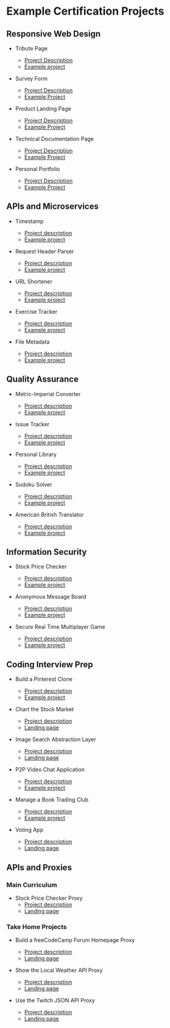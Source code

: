 # Example Certification Projects

## Responsive Web Design

* Tribute Page
  - [Project Description](https://www.freecodecamp.org/learn/responsive-web-design/responsive-web-design-projects/build-a-tribute-page)
  - [Example project](https://tribute-page.freecodecamp.rocks/)

* Survey Form
  - [Project Description](https://www.freecodecamp.org/learn/responsive-web-design/responsive-web-design-projects/build-a-survey-form)
  - [Example Project](https://survey-form.freecodecamp.rocks/)

* Product Landing Page
  - [Project Description](https://www.freecodecamp.org/learn/responsive-web-design/responsive-web-design-projects/build-a-product-landing-page)
  - [Example Project](https://product-landing-page.freecodecamp.rocks/)

* Technical Documentation Page
  - [Project Description](https://www.freecodecamp.org/learn/responsive-web-design/responsive-web-design-projects/build-a-technical-documentation-page)
  - [Example Project](https://technical-documentation-page.freecodecamp.rocks/)

* Personal Portfolio
  - [Project Description](https://www.freecodecamp.org/learn/responsive-web-design/responsive-web-design-projects/build-a-personal-portfolio-webpage)
  - [Example Project](https://personal-portfolio.freecodecamp.rocks/)

## APIs and Microservices
* Timestamp
  - [Project description](https://www.freecodecamp.org/learn/apis-and-microservices/apis-and-microservices-projects/timestamp-microservice)
  - [Example project](https://timestamp-microservice.freecodecamp.rocks/)

* Request Header Parser
  - [Project description](https://www.freecodecamp.org/learn/apis-and-microservices/apis-and-microservices-projects/request-header-parser-microservice)
  - [Example project](https://request-header-parser-microservice.freecodecamp.rocks/)

* URL Shortener
  - [Project description](https://www.freecodecamp.org/learn/apis-and-microservices/apis-and-microservices-projects/url-shortener-microservice)
  - [Example project](https://url-shortener-microservice.freecodecamp.rocks/)

* Exercise Tracker
  - [Project description](https://www.freecodecamp.org/learn/apis-and-microservices/apis-and-microservices-projects/exercise-tracker)
  - [Example project](https://exercise-tracker.freecodecamp.rocks/)

* File Metadata
  - [Project description](https://www.freecodecamp.org/learn/apis-and-microservices/apis-and-microservices-projects/file-metadata-microservice)
  - [Example project](https://file-metadata-microservice.freecodecamp.rocks/)

## Quality Assurance
* Metric-Imperial Converter
  - [Project description](https://www.freecodecamp.org/learn/quality-assurance/quality-assurance-projects/metric-imperial-converter)
  - [Example project](https://metric-imperial-converter.freecodecamp.rocks/)

* Issue Tracker
  - [Project description](https://www.freecodecamp.org/learn/quality-assurance/quality-assurance-projects/issue-tracker)
  - [Example project](https://issue-tracker.freecodecamp.rocks/)

* Personal Library
  - [Project description](https://www.freecodecamp.org/learn/quality-assurance/quality-assurance-projects/personal-library)
  - [Example project](https://personal-library.freecodecamp.rocks/)

* Sudoku Solver
  - [Project description](https://www.freecodecamp.org/learn/quality-assurance/quality-assurance-projects/sudoku-solver)
  - [Example project](https://sudoku-solver.freecodecamp.rocks/)

* American British Translator
  - [Project description](https://www.freecodecamp.org/learn/quality-assurance/quality-assurance-projects/american-british-translator)
  - [Example project](https://american-british-translator.freecodecamp.rocks/)

## Information Security
* Stock Price Checker
  - [Project description](https://www.freecodecamp.org/learn/information-security/information-security-projects/stock-price-checker)
  - [Example project](https://stock-price-checker.freecodecamp.rocks/)

* Anonymous Message Board
  - [Project description](https://www.freecodecamp.org/learn/information-security/information-security-projects/anonymous-message-board)
  - [Example project](https://anonymous-message-board.freecodecamp.rocks/)

* Secure Real Time Multiplayer Game
  - [Project description](https://www.freecodecamp.org/learn/information-security/information-security-projects/secure-real-time-multiplayer-game)
  - [Example project](https://secure-real-time-multiplayer-game.freecodecamp.rocks/)

## Coding Interview Prep
* Build a Pinterest Clone
  - [Project description](https://www.freecodecamp.org/learn/coding-interview-prep/take-home-projects/build-a-pinterest-clone)
  - [Example project](https://build-a-pinterest-clone.freecodecamp.rocks/)

* Chart the Stock Market
  - [Project description](https://www.freecodecamp.org/learn/coding-interview-prep/take-home-projects/chart-the-stock-market)
  - [Landing page](https://chart-the-stock-market.freecodecamp.rocks/)

* Image Search Abstraction Layer
  - [Project description](https://www.freecodecamp.org/learn/coding-interview-prep/take-home-projects/build-an-image-search-abstraction-layer)
  - [Landing page](https://image-search-abstraction-layer.freecodecamp.rocks/)

* P2P Video Chat Application
  - [Project description](https://www.freecodecamp.org/learn/coding-interview-prep/take-home-projects/p2p-video-chat-application)
  - [Example project](https://p2p-video-chat-application.freecodecamp.rocks/)

* Manage a Book Trading Club
  - [Project description](https://www.freecodecamp.org/learn/coding-interview-prep/take-home-projects/manage-a-book-trading-club)
  - [Example project](https://manage-a-book-trading-club.freecodecamp.rocks/)

* Voting App
  - [Project description](https://www.freecodecamp.org/learn/coding-interview-prep/take-home-projects/build-a-voting-app)
  - [Landing page](https://voting-app.freecodecamp.rocks/)

## APIs and Proxies

### Main Curriculum
* Stock Price Checker Proxy
  - [Project description](https://www.freecodecamp.org/learn/information-security/information-security-projects/stock-price-checker)
  - [Landing page](https://stock-price-checker-proxy.freecodecamp.rocks/)

### Take Home Projects
* Build a freeCodeCamp Forum Homepage Proxy
  - [Project description](https://www.freecodecamp.org/learn/coding-interview-prep/take-home-projects/build-a-freecodecamp-forum-homepage)
  - [Landing page](https://forum-proxy.freecodecamp.rocks/)

* Show the Local Weather API Proxy
  - [Project description](https://www.freecodecamp.org/learn/coding-interview-prep/take-home-projects/show-the-local-weather)
  - [Landing page](https://weather-proxy.freecodecamp.rocks/)

* Use the Twitch JSON API Proxy
  - [Project description](https://www.freecodecamp.org/learn/coding-interview-prep/take-home-projects/use-the-twitch-json-api)
  - [Landing page](https://twitch-proxy.freecodecamp.rocks/)
